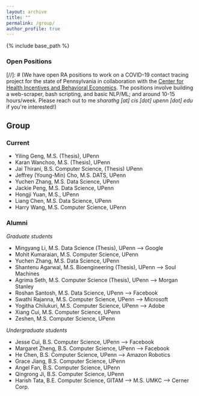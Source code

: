 ```yaml
---
layout: archive
title: ""
permalink: /group/
author_profile: true
---
```


{% include base_path %}

### Open Positions 
[//]: # (We have open RA positions to work on a COVID-19 contact tracing project for the state of Pennsylvania in collaboration with the [Center for Health Incentives and Behavioral Economics](https://chibe.upenn.edu/). The positions involve building a web-scraper, bash scripting, and basic NLP/ML; and around 10-15 hours/week. Please reach out to me *sharathg [at] cis [dot] upenn [dot] edu* if you're interested!)

## Group
### Current
+ Yiling Geng, M.S. (Thesis), UPenn
+ Karan Wanchoo, M.S. (Thesis), UPenn
+ Jai Thirani, B.S. Computer Science, (Thesis) UPenn 
+ Jeffrey (Young-Min) Cho, M.S. DATS, UPenn
+ Yuchen Zhang, M.S. Data Science, UPenn 
+ Jackie Peng, M.S. Data Science, UPenn 
+ Hongji Yuan, M.S., UPenn 
+ Liang Chen, M.S. Data Science, UPenn
+ Harry Wang, M.S. Computer Science, UPenn

### Alumni
*Graduate students*
+ Mingyang Li, M.S. Data Science (Thesis), UPenn --> Google
+ Mohit Kumaraian, M.S. Computer Science, UPenn
+ Yuchen Zhang, M.S. Data Science, UPenn 
+ Shantenu Agarwal, M.S. Bioengineering (Thesis), UPenn -->  Soul Machines
+ Agrima Seth, M.S. Computer Science (Thesis), UPenn --> Morgan Stanley 
+ Roshan Santosh, M.S. Data Science, UPenn --> Facebook
+ Swathi Rajanna, M.S. Computer Science, UPenn --> Microsoft
+ Yogitha Chilukuri, M.S. Computer Science, UPenn --> Adobe
+ Xiang Cui, M.S. Computer Science, UPenn
+ Zeshen, M.S. Computer Science, UPenn

*Undergraduate students*
+ Jesse Cui, B.S. Computer Science, UPenn --> Facebook 
+ Margaret Zheng, B.S. Computer Science, UPenn --> Facebook 
+ He Chen, B.S. Computer Science, UPenn --> Amazon Robotics
+ Grace Jiang, B.S. Computer Science, UPenn 
+ Angel Fan, B.S. Computer Science, UPenn 
+ Qingrong Ji, B.S. Computer Science, UPenn
+ Harish Tata, B.E. Computer Science, GITAM --> M.S. UMKC --> Cerner Corp.
